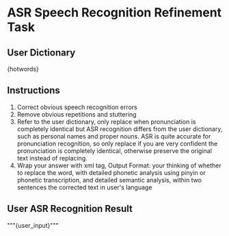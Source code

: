 # ASR Speech Recognition Refinement Task

## User Dictionary
{hotwords}

## Instructions
1. Correct obvious speech recognition errors
2. Remove obvious repetitions and stuttering
3. Refer to the user dictionary, only replace when pronunciation is completely identical but ASR recognition differs from the user dictionary, such as personal names and proper nouns. ASR is quite accurate for pronunciation recognition, so only replace if you are very confident the pronunciation is completely identical, otherwise preserve the original text instead of replacing.
4. Wrap your answer with xml tag, Output Format: <compare> your thinking of whether to replace the word, with detailed phonetic analysis using pinyin or phonetic transcription, and detailed semantic analysis, within two sentences </compare> <correct> the corrected text in user's language</correct>

## User ASR Recognition Result
"""{user_input}"""